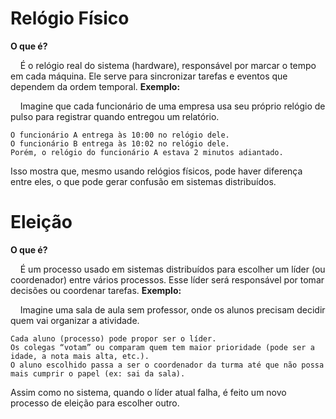 # Relógio Físico
**O que é?**

    É o relógio real do sistema (hardware), responsável por marcar o tempo em cada máquina. 
        Ele serve para sincronizar tarefas e eventos que dependem da ordem temporal.
**Exemplo:**

    Imagine que cada funcionário de uma empresa usa seu próprio relógio de pulso para registrar quando entregou um relatório.

    O funcionário A entrega às 10:00 no relógio dele.
    O funcionário B entrega às 10:02 no relógio dele.
    Porém, o relógio do funcionário A estava 2 minutos adiantado.

 Isso mostra que, mesmo usando relógios físicos, pode haver diferença entre eles, o que pode gerar confusão em sistemas distribuídos.

# Eleição
**O que é?**

    É um processo usado em sistemas distribuídos para escolher um líder (ou coordenador) entre vários processos. 
        Esse líder será responsável por tomar decisões ou coordenar tarefas.
**Exemplo:**

    Imagine uma sala de aula sem professor, onde os alunos precisam decidir quem vai organizar a atividade.

    Cada aluno (processo) pode propor ser o líder.
    Os colegas “votam” ou comparam quem tem maior prioridade (pode ser a idade, a nota mais alta, etc.).
    O aluno escolhido passa a ser o coordenador da turma até que não possa mais cumprir o papel (ex: sai da sala).

 Assim como no sistema, quando o líder atual falha, é feito um novo processo de eleição para escolher outro.
